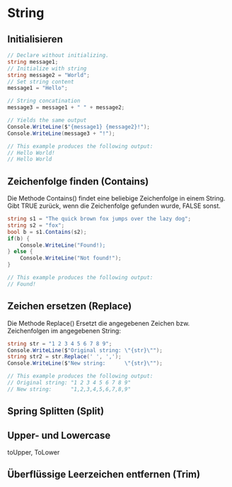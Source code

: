 # String

## Initialisieren
``` cs
// Declare without initializing.
string message1;
// Initialize with string
string message2 = "World";
// Set string content
message1 = "Hello";

// String concatination
message3 = message1 + " " + message2;

// Yields the same output
Console.WriteLine($"{message1} {message2}!");
Console.WriteLine(message3 + "!");

// This example produces the following output:
// Hello World!
// Hello World
```

## Zeichenfolge finden (Contains)
Die Methode Contains() findet eine beliebige Zeichenfolge in einem String. Gibt TRUE zurück, wenn die Zeichenfolge gefunden wurde, FALSE sonst.
``` cs
string s1 = "The quick brown fox jumps over the lazy dog";
string s2 = "fox";
bool b = s1.Contains(s2);
if(b) {
	Console.WriteLine("Found!);
} else {
	Console.WriteLine("Not found!");
}

// This example produces the following output:
// Found!
```

## Zeichen ersetzen (Replace)
Die Methode Replace() Ersetzt die angegebenen Zeichen bzw. Zeichenfolgen im angegebenen String:
``` cs
string str = "1 2 3 4 5 6 7 8 9";
Console.WriteLine($"Original string: \"{str}\"");
string str2 = str.Replace(' ', ',');
Console.WriteLine($"New string:      \"{str}\"");

// This example produces the following output:
// Original string: "1 2 3 4 5 6 7 8 9"
// New string:      "1,2,3,4,5,6,7,8,9"
```

## Spring Splitten (Split)

## Upper- und Lowercase
toUpper, ToLower

## Überflüssige Leerzeichen entfernen (Trim)